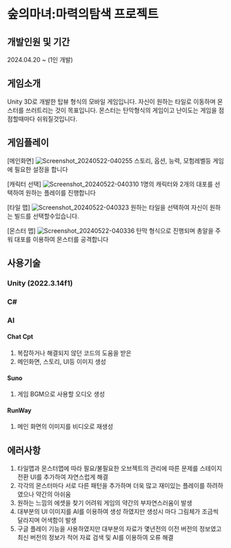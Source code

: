# 숲의마녀:마력의탐색 프로젝트

## 개발인원 및 기간
2024.04.20 ~ (1인 개발)

## 게임소개
Unity 3D로 개발한 탑뷰 형식의 모바일 게임입니다.
자신이 원하는 타일로 이동하며 몬스터를 쓰러트리는 것이 목표입니다.
몬스터는 탄막형식의 게임이고 난이도는 게임을 점점할때마다 쉬워질것입니다.

## 게임플레이
[메인화면]
![Screenshot_20240522-040255](https://github.com/GyuHawn/ForestWitch-MagicSearch/assets/125939517/de85bfda-1677-4423-85be-83586bbb23bf)
스토리, 옵션, 능력, 모험레벨등 게임에 필요한 설정을 합니다

[캐릭터 선택]
![Screenshot_20240522-040310](https://github.com/GyuHawn/ForestWitch-MagicSearch/assets/125939517/177d5c55-6c79-4449-86bd-4239d1d66fb1)
1명의 캐릭터와 2개의 대포를 선택하여 원하는 플레이를 진행합니다

[타일 맵]
![Screenshot_20240522-040323](https://github.com/GyuHawn/ForestWitch-MagicSearch/assets/125939517/439302ee-716c-4623-9f19-e44d75a7631d)
원하는 타일을 선택하여 자신이 원하는 빌드를 선택할수있습니다.

[몬스터 맵]
![Screenshot_20240522-040336](https://github.com/GyuHawn/ForestWitch-MagicSearch/assets/125939517/ad38f6dd-9fdf-4598-8069-158bde36dedb)
탄막 형식으로 진행되며 총알을 주워 대포를 이용하여 몬스터를 공격합니다

## 사용기술
### Unity (2022.3.14f1)
### C#
### AI
#### Chat Cpt
1. 복잡하거나 해결되지 않던 코드의 도움을 받은 
2. 메인화면, 스토리, UI등 이미지 생성

#### Suno
1. 게임 BGM으로 사용할 오디오 생성

#### RunWay
1. 메인 화면의 이미지를 비디오로 재생성

## 에러사항
1. 타일맵과 몬스터맵에 따라 필요/불필요한 오브젝트의 관리에 따른 문제를 스테이지 전환 UI를 추가하여 자연스럽게 해결
2. 각각의 몬스터마다 서로 다른 패턴을 추가하며 더욱 많고 재미있는 플레이를 하려하였으나 약간의 아쉬움
3. 원하는 느낌의 에셋을 찾기 어려워 게임의 약간의 부자연스러움이 발생
4. 대부분의 UI 이미지를 AI를 이용하여 생성 하였지만 생성시 마다 그림체가 조금씩 달라지며 어색함이 발생
5. 구글 플레이 기능을 사용하였지만 대부분의 자료가 몇년전의 이전 버전의 정보였고 최신 버전의 정보가 적어 자료 검색 및 AI를 이용하여 오류 해결
